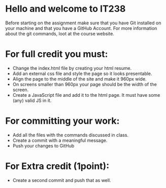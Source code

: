 # Hello and welcome to IT238

Before starting on the assignment make sure that you have Git installed
on your machine and that you have a GitHub Account.
For more information about the git commands, loot at the course website.

# For full credit you must:

- Change the index.html file by creating your html resume.
- Add an external css file and style the page so it looks presentable.
- Align the page to the middle of the site and make it 960px wide.
- On screens smaller than 960px your page should be the width of the screen.
- Create a JavaScript file and add it to the html page. It must have some (any) valid JS in it.

# For committing your work:

- Add all the files with the commands discussed in class.
- Create a commit with a meaningful message.
- Push your changes to GitHub

# For Extra credit (1point):

- Create a second commit and push that as well.